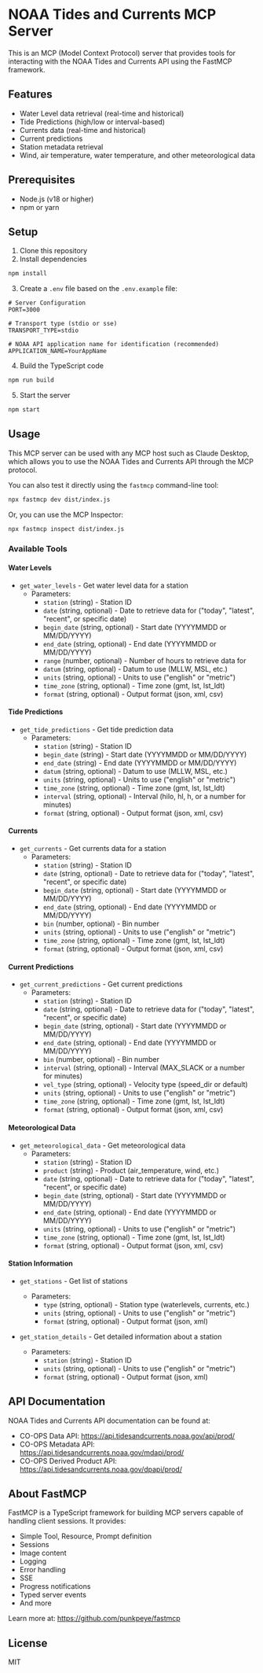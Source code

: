# NOAA Tides and Currents MCP Server

This is an MCP (Model Context Protocol) server that provides tools for interacting with the NOAA Tides and Currents API using the FastMCP framework.

## Features

- Water Level data retrieval (real-time and historical)
- Tide Predictions (high/low or interval-based)
- Currents data (real-time and historical)
- Current predictions
- Station metadata retrieval
- Wind, air temperature, water temperature, and other meteorological data

## Prerequisites

- Node.js (v18 or higher)
- npm or yarn

## Setup

1. Clone this repository
2. Install dependencies

```bash
npm install
```

3. Create a `.env` file based on the `.env.example` file:

```
# Server Configuration
PORT=3000

# Transport type (stdio or sse)
TRANSPORT_TYPE=stdio

# NOAA API application name for identification (recommended)
APPLICATION_NAME=YourAppName
```

4. Build the TypeScript code

```bash
npm run build
```

5. Start the server

```bash
npm start
```

## Usage

This MCP server can be used with any MCP host such as Claude Desktop, which allows you to use the NOAA Tides and Currents API through the MCP protocol.

You can also test it directly using the `fastmcp` command-line tool:

```bash
npx fastmcp dev dist/index.js
```

Or, you can use the MCP Inspector:

```bash
npx fastmcp inspect dist/index.js
```

### Available Tools

#### Water Levels

- `get_water_levels` - Get water level data for a station
  - Parameters:
    - `station` (string) - Station ID
    - `date` (string, optional) - Date to retrieve data for ("today", "latest", "recent", or specific date)
    - `begin_date` (string, optional) - Start date (YYYYMMDD or MM/DD/YYYY)
    - `end_date` (string, optional) - End date (YYYYMMDD or MM/DD/YYYY)
    - `range` (number, optional) - Number of hours to retrieve data for
    - `datum` (string, optional) - Datum to use (MLLW, MSL, etc.)
    - `units` (string, optional) - Units to use ("english" or "metric")
    - `time_zone` (string, optional) - Time zone (gmt, lst, lst_ldt)
    - `format` (string, optional) - Output format (json, xml, csv)

#### Tide Predictions

- `get_tide_predictions` - Get tide prediction data
  - Parameters:
    - `station` (string) - Station ID
    - `begin_date` (string) - Start date (YYYYMMDD or MM/DD/YYYY)
    - `end_date` (string) - End date (YYYYMMDD or MM/DD/YYYY)
    - `datum` (string, optional) - Datum to use (MLLW, MSL, etc.)
    - `units` (string, optional) - Units to use ("english" or "metric")
    - `time_zone` (string, optional) - Time zone (gmt, lst, lst_ldt)
    - `interval` (string, optional) - Interval (hilo, hl, h, or a number for minutes)
    - `format` (string, optional) - Output format (json, xml, csv)

#### Currents

- `get_currents` - Get currents data for a station
  - Parameters:
    - `station` (string) - Station ID
    - `date` (string, optional) - Date to retrieve data for ("today", "latest", "recent", or specific date)
    - `begin_date` (string, optional) - Start date (YYYYMMDD or MM/DD/YYYY)
    - `end_date` (string, optional) - End date (YYYYMMDD or MM/DD/YYYY)
    - `bin` (number, optional) - Bin number
    - `units` (string, optional) - Units to use ("english" or "metric")
    - `time_zone` (string, optional) - Time zone (gmt, lst, lst_ldt)
    - `format` (string, optional) - Output format (json, xml, csv)

#### Current Predictions

- `get_current_predictions` - Get current predictions
  - Parameters:
    - `station` (string) - Station ID
    - `date` (string, optional) - Date to retrieve data for ("today", "latest", "recent", or specific date)
    - `begin_date` (string, optional) - Start date (YYYYMMDD or MM/DD/YYYY)
    - `end_date` (string, optional) - End date (YYYYMMDD or MM/DD/YYYY)
    - `bin` (number, optional) - Bin number
    - `interval` (string, optional) - Interval (MAX_SLACK or a number for minutes)
    - `vel_type` (string, optional) - Velocity type (speed_dir or default)
    - `units` (string, optional) - Units to use ("english" or "metric")
    - `time_zone` (string, optional) - Time zone (gmt, lst, lst_ldt)
    - `format` (string, optional) - Output format (json, xml, csv)

#### Meteorological Data

- `get_meteorological_data` - Get meteorological data
  - Parameters:
    - `station` (string) - Station ID
    - `product` (string) - Product (air_temperature, wind, etc.)
    - `date` (string, optional) - Date to retrieve data for ("today", "latest", "recent", or specific date)
    - `begin_date` (string, optional) - Start date (YYYYMMDD or MM/DD/YYYY)
    - `end_date` (string, optional) - End date (YYYYMMDD or MM/DD/YYYY)
    - `units` (string, optional) - Units to use ("english" or "metric")
    - `time_zone` (string, optional) - Time zone (gmt, lst, lst_ldt)
    - `format` (string, optional) - Output format (json, xml, csv)

#### Station Information

- `get_stations` - Get list of stations
  - Parameters:
    - `type` (string, optional) - Station type (waterlevels, currents, etc.)
    - `units` (string, optional) - Units to use ("english" or "metric")
    - `format` (string, optional) - Output format (json, xml)

- `get_station_details` - Get detailed information about a station
  - Parameters:
    - `station` (string) - Station ID
    - `units` (string, optional) - Units to use ("english" or "metric")
    - `format` (string, optional) - Output format (json, xml)

## API Documentation

NOAA Tides and Currents API documentation can be found at:
- CO-OPS Data API: https://api.tidesandcurrents.noaa.gov/api/prod/
- CO-OPS Metadata API: https://api.tidesandcurrents.noaa.gov/mdapi/prod/
- CO-OPS Derived Product API: https://api.tidesandcurrents.noaa.gov/dpapi/prod/

## About FastMCP

FastMCP is a TypeScript framework for building MCP servers capable of handling client sessions. It provides:

- Simple Tool, Resource, Prompt definition
- Sessions
- Image content
- Logging
- Error handling
- SSE
- Progress notifications
- Typed server events
- And more

Learn more at: https://github.com/punkpeye/fastmcp

## License

MIT 